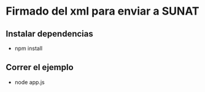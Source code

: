 # Firmado del xml para enviar a SUNAT

## Instalar dependencias
- npm install

## Correr el ejemplo
- node app.js
